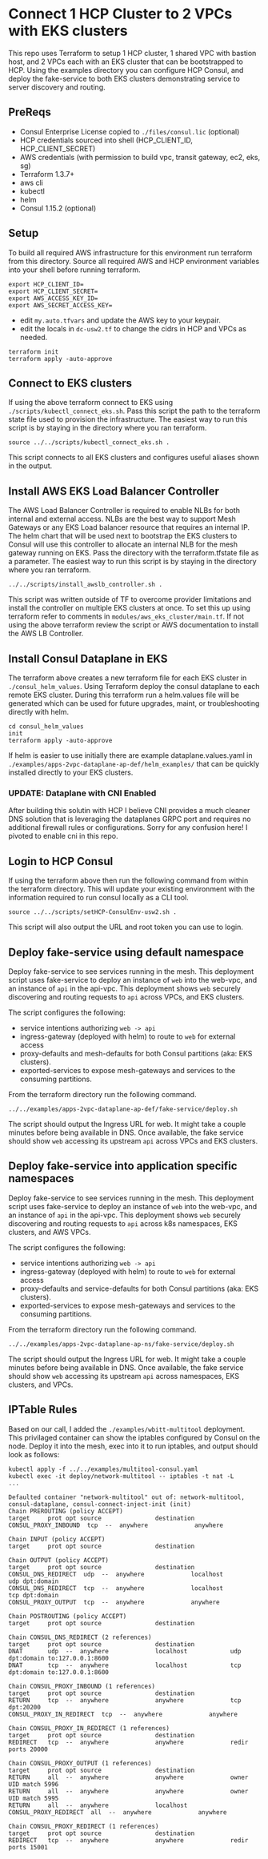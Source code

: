 # Connect 1 HCP Cluster to 2 VPCs with EKS clusters
This repo uses Terraform to setup 1 HCP cluster, 1 shared VPC with bastion host, and 2 VPCs each with an EKS cluster that can be bootstrapped to HCP.  Using the examples directory you can configure HCP Consul, and deploy the fake-service to both EKS clusters demonstrating service to server discovery and routing.

## PreReqs
- Consul Enterprise License copied to `./files/consul.lic` (optional)
- HCP credentials sourced into shell (HCP_CLIENT_ID, HCP_CLIENT_SECRET)
- AWS credentials (with permission to build vpc, transit gateway, ec2, eks, sg)
- Terraform 1.3.7+
- aws cli
- kubectl
- helm
- Consul 1.15.2  (optional)

## Setup
To build all required AWS infrastructure for this environment run terraform from this directory.  Source all required AWS and HCP environment variables into your shell before running terraform.
```
export HCP_CLIENT_ID=
export HCP_CLIENT_SECRET=
export AWS_ACCESS_KEY_ID=
export AWS_SECRET_ACCESS_KEY=
```

* edit `my.auto.tfvars` and update the AWS key to your keypair.
* edit the locals in `dc-usw2.tf` to change the cidrs in HCP and VPCs as needed.

```
terraform init
terraform apply -auto-approve
```

## Connect to EKS clusters
If using the above terraform connect to EKS using `./scripts/kubectl_connect_eks.sh`.  Pass this script the path to the terraform state file used to provision the infrastructure.  The easiest way to run this script is by staying in the directory where you ran terraform.
```
source ../../scripts/kubectl_connect_eks.sh .
```
This script connects to all EKS clusters and configures useful aliases shown in the output.

## Install AWS EKS Load Balancer Controller
The AWS Load Balancer Controller is required to enable NLBs for both internal and external access.  NLBs are the best way to support Mesh Gateways or any EKS Load balancer resource that requires an internal IP.  The helm chart that will be used next to bootstrap the EKS clusters to Consul will use this controller to allocate an internal NLB for the mesh gateway running on EKS. Pass the directory with the terraform.tfstate file as a parameter.  The easiest way to run this script is by staying in the directory where you ran terraform.
```
../../scripts/install_awslb_controller.sh .
```
This script was written outside of TF to overcome provider limitations and install the controller on multiple EKS clusters at once.  To set this up using terraform refer to comments in `modules/aws_eks_cluster/main.tf`.  If not using the above terraform review the script or AWS documentation to install the AWS LB Controller.

## Install Consul Dataplane in EKS
The terraform above creates a new terraform file for each EKS cluster in `./consul_helm_values`.  Using Terraform deploy the consul dataplane to each remote EKS cluster.  During this terraform run a helm.values file will be generated which can be used for future upgrades, maint, or troubleshooting directly with helm.
```
cd consul_helm_values
init
terraform apply -auto-approve
```
If helm is easier to use initially there are example dataplane.values.yaml in `./examples/apps-2vpc-dataplane-ap-def/helm_examples/` that can be quickly installed directly to your EKS clusters.

### UPDATE: Dataplane with CNI Enabled
After building this solutin with HCP I believe CNI provides a much cleaner DNS solution that is leveraging the dataplanes GRPC port and requires no additional firewall rules or configurations.  Sorry for any confusion here!  I pivoted to enable cni in this repo.

## Login to HCP Consul
If using the terraform above then run the following command from within the terraform directory.  This will update your existing environment with the information required to run consul locally as a CLI tool.
```
source ../../scripts/setHCP-ConsulEnv-usw2.sh .
```
This script will also output the URL and root token you can use to login.

## Deploy fake-service using default namespace
Deploy fake-service to see services running in the mesh.  This deployment script uses fake-service to deploy an instance of `web` into the web-vpc, and an instance of `api` in the api-vpc.  This deployment shows `web` securely discovering and routing requests to `api` across VPCs, and EKS clusters.

The script configures the following:
* service intentions authorizing `web -> api`
* ingress-gateway (deployed with helm) to route to `web` for external access
* proxy-defaults and mesh-defaults for both Consul partitions (aka: EKS clusters).
* exported-services to expose mesh-gateways and services to the consuming partitions.

From the terraform directory run the following command.
```
../../examples/apps-2vpc-dataplane-ap-def/fake-service/deploy.sh
```
The script should output the Ingress URL for web. It might take a couple minutes before being available in DNS.  Once available, the fake service should show `web` accessing its upstream `api` across VPCs and EKS clusters.

## Deploy fake-service into application specific namespaces
Deploy fake-service to see services running in the mesh.  This deployment script uses fake-service to deploy an instance of `web` into the web-vpc, and an instance of `api` in the api-vpc.  This deployment shows `web` securely discovering and routing requests to `api` across k8s namespaces, EKS clusters, and AWS VPCs.

The script configures the following:
* service intentions authorizing `web -> api`
* ingress-gateway (deployed with helm) to route to `web` for external access
* proxy-defaults and service-defaults for both Consul partitions (aka: EKS clusters).
* exported-services to expose mesh-gateways and services to the consuming partitions.

From the terraform directory run the following command.
```
../../examples/apps-2vpc-dataplane-ap-ns/fake-service/deploy.sh
```
The script should output the Ingress URL for web. It might take a couple minutes before being available in DNS.  Once available, the fake service should show `web` accessing its upstream `api` across namespaces, EKS clusters, and VPCs.

## IPTable Rules
Based on our call, I added the `./examples/wbitt-multitool` deployment.  This privilaged container can show the iptables configured by Consul on the node.  Deploy it into the mesh, exec into it to run iptables, and output should look as follows:

```
kubectl apply -f ../../examples/multitool-consul.yaml
kubectl exec -it deploy/network-multitool -- iptables -t nat -L
...

Defaulted container "network-multitool" out of: network-multitool, consul-dataplane, consul-connect-inject-init (init)
Chain PREROUTING (policy ACCEPT)
target     prot opt source               destination
CONSUL_PROXY_INBOUND  tcp  --  anywhere             anywhere

Chain INPUT (policy ACCEPT)
target     prot opt source               destination

Chain OUTPUT (policy ACCEPT)
target     prot opt source               destination
CONSUL_DNS_REDIRECT  udp  --  anywhere             localhost            udp dpt:domain
CONSUL_DNS_REDIRECT  tcp  --  anywhere             localhost            tcp dpt:domain
CONSUL_PROXY_OUTPUT  tcp  --  anywhere             anywhere

Chain POSTROUTING (policy ACCEPT)
target     prot opt source               destination

Chain CONSUL_DNS_REDIRECT (2 references)
target     prot opt source               destination
DNAT       udp  --  anywhere             localhost            udp dpt:domain to:127.0.0.1:8600
DNAT       tcp  --  anywhere             localhost            tcp dpt:domain to:127.0.0.1:8600

Chain CONSUL_PROXY_INBOUND (1 references)
target     prot opt source               destination
RETURN     tcp  --  anywhere             anywhere             tcp dpt:20200
CONSUL_PROXY_IN_REDIRECT  tcp  --  anywhere             anywhere

Chain CONSUL_PROXY_IN_REDIRECT (1 references)
target     prot opt source               destination
REDIRECT   tcp  --  anywhere             anywhere             redir ports 20000

Chain CONSUL_PROXY_OUTPUT (1 references)
target     prot opt source               destination
RETURN     all  --  anywhere             anywhere             owner UID match 5996
RETURN     all  --  anywhere             anywhere             owner UID match 5995
RETURN     all  --  anywhere             localhost
CONSUL_PROXY_REDIRECT  all  --  anywhere             anywhere

Chain CONSUL_PROXY_REDIRECT (1 references)
target     prot opt source               destination
REDIRECT   tcp  --  anywhere             anywhere             redir ports 15001
```


